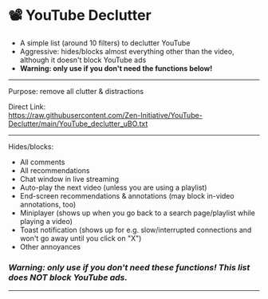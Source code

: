 # 📽️ YouTube Declutter
- A simple list (around 10 filters) to declutter YouTube
- Aggressive: hides/blocks almost everything other than the video, although it doesn't block YouTube ads
- **Warning: only use if you don't need the functions below!**

---

Purpose: remove all clutter & distractions

Direct Link:  
https://raw.githubusercontent.com/Zen-Initiative/YouTube-Declutter/main/YouTube_declutter_uBO.txt

---

Hides/blocks:

- All comments 
- All recommendations
- Chat window in live streaming
- Auto-play the next video (unless you are using a playlist)
- End-screen recommendations & annotations (may block in-video annotations, too)
- Miniplayer (shows up when you go back to a search page/playlist while playing a video)
- Toast notification (shows up for e.g. slow/interrupted connections and won't go away until you click on "X")
- Other annoyances

### _Warning: only use if you don't need these functions! This list does NOT block YouTube ads._

---
